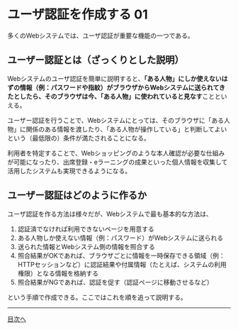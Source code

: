 # ユーザ認証を作成する 01

多くのWebシステムでは、ユーザ認証が重要な機能の一つである。

## ユーザー認証とは（ざっくりとした説明）

Webシステムのユーザ認証を簡単に説明すると、**「ある人物」にしか使えないはずの情報（例：パスワードや指紋）がブラウザからWebシステムに送られてきたとしたら、そのブラウザは今、「ある人物」に使われていると見なす**ことといえる。

ユーザー認証を行うことで、Webシステムにとっては、そのブラウザに「ある人物」に関係のある情報を渡したり、「ある人物が操作している」と判断してよいという（最低限の）条件が満たされることになる。

利用者を特定することで、Webショッピングのような本人確認が必要な仕組みが可能になったり、出席登録・eラーニングの成果といった個人情報を収集して活用したシステムも実現できるようになる。

## ユーザー認証はどのように作るか

ユーザ認証を作る方法は様々だが、Webシステムで最も基本的な方法は、

1. 認証済でなければ利用できないページを用意する
1. ある人物しか使えない情報（例：パスワード）がWebシステムに送られる
1. 送られた情報とWebシステム側の情報を照合する
1. 照合結果がOKであれば、ブラウザごとに情報を一時保存できる領域（例：HTTPセッションなど）に認証結果や付属情報（たとえば、システムの利用権限）となる情報を格納する
1. 照合結果がNGであれば、認証を促す（認証ページに移動させるなど）

という手順で作成できる。ここではこれを順を追って説明する。

<!--認証後時間が長く経った場合、同じブラウザを違う人間が使うことも考えられる。従って一定時間が経過したら、もう一度(OK/NG)を確認するか、もう一度（あるブラウザからWebシステムに送られてきた情報、外に出てくることを促す。-->

----

[目次へ](../../README.md)